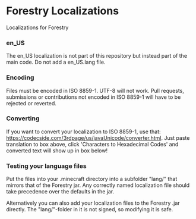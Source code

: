 Forestry Localizations
======================

Localizations for Forestry

### en_US

The en_US localization is not part of this repository but instead part of the main code. Do not add a en_US.lang file.

### Encoding

Files must be encoded in ISO 8859-1. UTF-8 will not work. Pull requests, submissions or contributions not encoded in ISO 8859-1 will have to be rejected or reverted.

### Converting

If you want to convert your localization to ISO 8859-1, use that: https://codecside.com/3rdpage/us/javaUnicode/converter.html. Just paste translation to box above, click 'Characters to Hexadecimal Codes' and converted text will show up in box below!

### Testing your language files

Put the files into your .minecraft directory into a subfolder "lang/" that mirrors that of the Forestry jar. Any correctly named localization file should take precedence over the defaults in the jar.

Alternatively you can also add your localization files to the Forestry .jar directly. The "lang/"-folder in it is not signed, so modifying it is safe.

